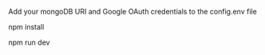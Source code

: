 
Add your mongoDB URI and Google OAuth credentials to the config.env file



npm install

npm run dev

